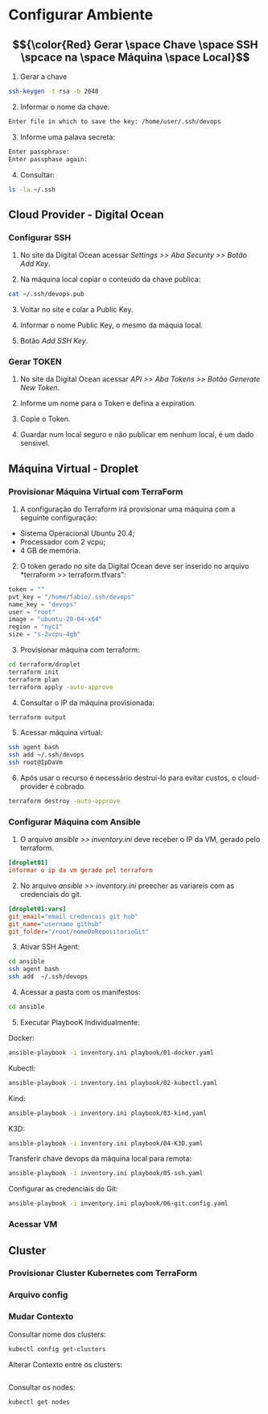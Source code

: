 # Configurar Ambiente

## $${\color{Red} Gerar \space Chave \space SSH \spcace na \space Máquina \space Local}$$

1. Gerar a chave
``` bash
ssh-keygen -t rsa -b 2048
```

2. Informar o nome da chave:

``` bash
Enter file in which to save the key: /home/user/.ssh/devops
```

3. Informe uma palava secreta:
``` bash
Enter passphrase:
Enter passphase again:
```

4. Consultar:
``` bash
ls -la ~/.ssh
```


## Cloud Provider - Digital Ocean

### Configurar SSH

1. No site da Digital Ocean acessar *Settings >> Aba Security >> Botão Add Key*.

2. Na máquina local copiar o conteúdo da chave publica:

``` bash
cat ~/.ssh/devops.pub
```

3. Voltar no site e colar a Public Key.

4. Informar o nome Public Key, o mesmo da máquia local.

5. Botão *Add SSH Key*.


### Gerar TOKEN

1. No site da Digital Ocean acessar *API >> Aba Tokens >> Botão Generate New Token*.

2. Informe um nome para o Token e defina a expiration.

3. Copie o Token.

4. Guardar num local seguro e não publicar em nenhum local, é um dado sensivel.


## Máquina Virtual - Droplet

### Provisionar Máquina Virtual com TerraForm

1. A configuração do Terraform irá provisionar uma máquina com a seguinte configuração:
- Sistema Operacional Ubuntu 20.4;
- Processador com 2 vcpu;
- 4 GB de memória.

2. O token gerado no site da Digital Ocean deve ser inserido no arquivo *terraform >> terraform.tfvars":
``` tfvars
token = ""
pvt_key = "/home/fabio/.ssh/devops"
name_key = "devops"
user = "root"
image = "ubuntu-20-04-x64"
region = "nyc1"
size = "s-2vcpu-4gb"
```

3. Provisionar máquina com terraform:
``` bash
cd terraform/droplet
terraform init
terraform plan
terraform apply -auto-approve
```
 
4. Consultar o IP da máquina provisionada:
``` bash
terraform output
```

5. Acessar máquina virtual:
``` bash
ssh agent bash
ssh add ~/.ssh/devops
ssh root@IpDaVm 
```

6. Após usar o recurso é necessário destrui-lo para evitar custos, o cloud-provider é cobrado.
``` bash
terraform destroy -auto-approve
```

### Configurar Máquina com Ansible

1. O arquivo *ansible >> inventory.ini* deve receber o IP da VM, gerado pelo terraform.

``` ini
[droplet01]
informar o ip da vm gerado pel terraform
```

2. No arquivo *ansible >> inventory.ini* preecher as variareis com as credenciais do git.

``` ini
[droplet01:vars]
git_email="email credencais git hub"
git_name="username github"
git_folder="/root/nomeDoRepositorioGit"
```

3. Ativar SSH Agent:
``` bash
cd ansible
ssh agent bash
ssh add  ~/.ssh/devops
```

4. Acessar a pasta com os manifestos:

``` bash
cd ansible
```

5. Executar PlaybooK Individualmente:

Docker:
``` bash
ansible-playbook -i inventory.ini playbook/01-docker.yaml
```
Kubectl:
``` bash
ansible-playbook -i inventory.ini playbook/02-kubectl.yaml
```
Kind:
``` bash
ansible-playbook -i inventory.ini playbook/03-kind.yaml
```
K3D:
``` bash
ansible-playbook -i inventory.ini playbook/04-K3D.yaml
```

Transferir chave devops da máquina local para remota:
``` bash
ansible-playbook -i inventory.ini playbook/05-ssh.yaml
```

Configurar as credenciais do Git:
``` bash
ansible-playbook -i inventory.ini playbook/06-git.config.yaml
```


### Acessar VM

## Cluster
### Provisionar Cluster Kubernetes com TerraForm
### Arquivo config
### Mudar Contexto

Consultar nome dos clusters:

``` bash
kubectl config get-clusters
```

Alterar Contexto entre os clusters:

``` bash

```

Consultar os nodes:
``` bash
kubectl get nodes
```

